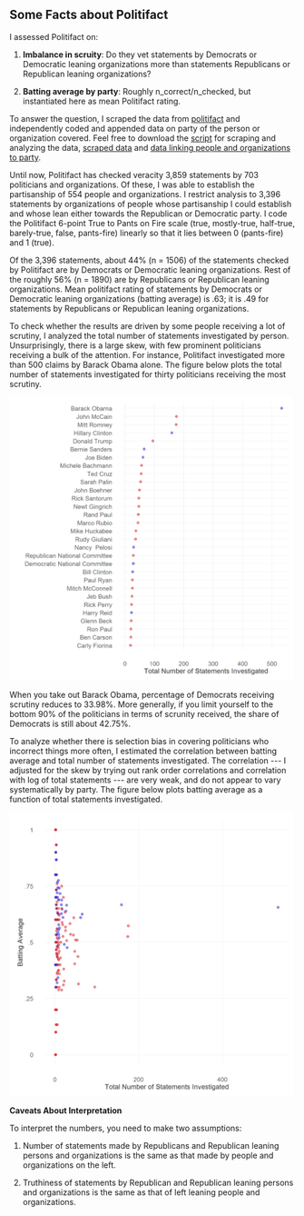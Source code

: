 ## Some Facts about Politifact

I assessed Politifact on:  

1. **Imbalance in scruity**: Do they vet statements by Democrats or Democratic leaning organizations more than statements Republicans or Republican leaning organizations?  

2. **Batting average by party**: Roughly n_correct/n_checked, but instantiated here as mean Politifact rating.     		  

To answer the question, I scraped the data from [politifact](http://politifact.com) and independently coded and appended data on party of the person or organization covered. Feel free to download the [script](politifact.R) for scraping and analyzing the data, [scraped data](politifacts.csv) and [data linking people and organizations to party](pol_names.csv).

Until now, Politifact has checked veracity 3,859 statements by 703 politicians and organizations. Of these, I was able to establish the partisanship of 554 people and organizations. I restrict analysis to 3,396 statements by organizations of people whose partisanship I could establish and whose lean either towards the Republican or Democratic party. I code the Politifact 6-point True to Pants on Fire scale (true, mostly-true, half-true, barely-true, false, pants-fire) linearly so that it lies between 0 (pants-fire) and 1 (true).

Of the 3,396 statements, about 44% (n = 1506) of the statements checked by Politifact are by Democrats or Democratic leaning organizations. Rest of the roughly 56% (n = 1890) are by Republicans or Republican leaning organizations. Mean politifact rating of statements by Democrats or Democratic leaning organizations (batting average) is .63; it is .49 for statements by Republicans or Republican leaning organizations. 

To check whether the results are driven by some people receiving a lot of scrutiny, I analyzed the total number of statements investigated by person. Unsurprisingly, there is a large skew, with few prominent politicians receiving a bulk of the attention. For instance, Politifact investigated more than 500 claims by Barack Obama alone. The figure below plots the total number of statements investigated for thirty politicians receiving the most scrutiny.

<img src="figs/t30_total_investigated.png" width="500">

When you take out Barack Obama, percentage of Democrats receiving scrutiny reduces to 33.98%. More generally, if you limit yourself to the bottom 90% of the politicians in terms of scrunity received, the share of Democrats is still about 42.75%.

To analyze whether there is selection bias in covering politicians who incorrect things more often, I estimated the correlation between batting average and total number of statements investigated. The correlation --- I adjusted for the skew by trying out rank order correlations and correlation with log of total statements --- are very weak, and do not appear to vary systematically by party. The figure below plots batting average as a function of total statements investigated.

<img src="figs/batting_average_total_investigated.png" width="500">


**Caveats About Interpretation**

To interpret the numbers, you need to make two assumptions:      

1. Number of statements made by Republicans and Republican leaning persons and organizations is the same as that made by people and organizations on the left.   		  

2. Truthiness of statements by Republican and Republican leaning persons and organizations is the same as that of left leaning people and organizations.  
